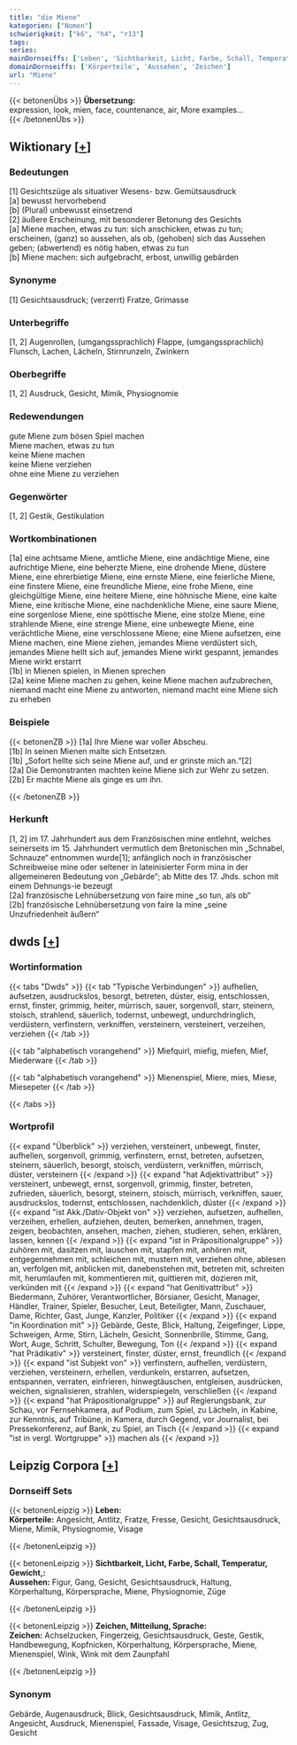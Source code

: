 ```yaml
---
title: "die Miene"
kategorien: ["Nomen"]
schwierigkeit: ["k6", "h4", "r13"]
tags:
series:
mainDornseiffs: ['Leben', 'Sichtbarkeit, Licht, Farbe, Schall, Temperatur, Gewicht,', 'Zeichen, Mitteilung, Sprache']
domainDornseiffs: ['Körperteile', 'Aussehen', 'Zeichen']
url: "Miene"
---
```


{{< betonenÜbs >}}
**Übersetzung:**  
expression, look, mien, face, countenance, air, More examples...  
{{< /betonenÜbs >}}

## Wiktionary [[+](https://de.wiktionary.org/wiki/Miene)]

### Bedeutungen
[1] Gesichtszüge als situativer Wesens- bzw. Gemütsausdruck  
[a] bewusst hervorhebend  
[b] (Plural) unbewusst einsetzend  
[2]  äußere Erscheinung, mit besonderer Betonung des Gesichts  
[a] Miene machen, etwas zu tun: sich anschicken, etwas zu tun; erscheinen, (ganz) so aussehen, als ob, (gehoben) sich das Aussehen geben; (abwertend) es nötig haben, etwas zu tun  
[b] Miene machen: sich aufgebracht, erbost, unwillig gebärden  

### Synonyme
[1] Gesichtsausdruck; (verzerrt) Fratze, Grimasse  

### Unterbegriffe
[1, 2] Augenrollen, (umgangssprachlich) Flappe, (umgangssprachlich) Flunsch, Lachen, Lächeln, Stirnrunzeln, Zwinkern  

### Oberbegriffe
[1, 2] Ausdruck, Gesicht, Mimik, Physiognomie  

### Redewendungen
gute Miene zum bösen Spiel machen  
Miene machen, etwas zu tun  
keine Miene machen  
keine Miene verziehen  
ohne eine Miene zu verziehen  

### Gegenwörter
[1, 2] Gestik, Gestikulation  

### Wortkombinationen
[1a] eine achtsame Miene, amtliche Miene, eine andächtige Miene, eine aufrichtige Miene, eine beherzte Miene, eine drohende Miene, düstere Miene, eine ehrerbietige Miene, eine ernste Miene, eine feierliche Miene, eine finstere Miene, eine freundliche Miene, eine frohe Miene, eine gleichgültige Miene, eine heitere Miene, eine höhnische Miene, eine kalte Miene, eine kritische Miene, eine nachdenkliche Miene, eine saure Miene, eine sorgenlose Miene, eine spöttische Miene, eine stolze Miene, eine strahlende Miene, eine strenge Miene, eine unbewegte Miene, eine verächtliche Miene, eine verschlossene Miene; eine Miene aufsetzen, eine Miene machen, eine Miene ziehen, jemandes Miene verdüstert sich, jemandes Miene hellt sich auf, jemandes Miene wirkt gespannt, jemandes Miene wirkt erstarrt  
[1b] in Mienen spielen, in  Mienen sprechen  
[2a] keine Miene machen zu gehen, keine Miene machen aufzubrechen, niemand macht eine Miene zu antworten, niemand macht eine Miene sich zu erheben  

### Beispiele
{{< betonenZB >}}
[1a] Ihre Miene war voller Abscheu.  
[1b] In seinen Mienen malte sich Entsetzen.  
[1b] „Sofort hellte sich seine Miene auf, und er grinste mich an.“[2]  
[2a] Die Demonstranten machten keine Miene sich zur Wehr zu setzen.  
[2b] Er machte Miene als ginge es um ihn.  

{{< /betonenZB >}}
### Herkunft
[1, 2] im 17. Jahrhundert aus dem Französischen mine entlehnt, welches seinerseits im 15. Jahrhundert vermutlich dem Bretonischen min „Schnabel, Schnauze“ entnommen wurde[1]; anfänglich noch in französischer Schreibweise mine oder seltener in lateinisierter Form mina in der allgemeineren Bedeutung von „Gebärde“; ab Mitte des 17. Jhds. schon mit einem Dehnungs-ie bezeugt  
[2a] französische Lehnübersetzung von faire mine „so tun, als ob“  
[2b] französische Lehnübersetzung von faire la mine „seine Unzufriedenheit äußern“  



## dwds [[+](https://www.dwds.de/wb/Miene)]

### Wortinformation
{{< tabs "Dwds" >}}
{{< tab "Typische Verbindungen" >}}
aufhellen, aufsetzen, ausdruckslos, besorgt, betreten, düster, eisig, entschlossen, ernst, finster, grimmig, heiter, mürrisch, sauer, sorgenvoll, starr, steinern, stoisch, strahlend, säuerlich, todernst, unbewegt, undurchdringlich, verdüstern, verfinstern, verkniffen, versteinern, versteinert, verzeihen, verziehen
{{< /tab >}}

{{< tab "alphabetisch vorangehend" >}}
Miefquirl, miefig, miefen, Mief, Miederware
{{< /tab >}}

{{< tab "alphabetisch vorangehend" >}}
Mienenspiel, Miere, mies, Miese, Miesepeter
{{< /tab >}}

{{< /tabs >}}

### Wortprofil
{{< expand "Überblick" >}} verziehen, versteinert, unbewegt, finster, aufhellen, sorgenvoll, grimmig, verfinstern, ernst, betreten, aufsetzen, steinern, säuerlich, besorgt, stoisch, verdüstern, verkniffen, mürrisch, düster, versteinern {{< /expand >}}
{{< expand "hat Adjektivattribut" >}} versteinert, unbewegt, ernst, sorgenvoll, grimmig, finster, betreten, zufrieden, säuerlich, besorgt, steinern, stoisch, mürrisch, verkniffen, sauer, ausdruckslos, todernst, entschlossen, nachdenklich, düster {{< /expand >}}
{{< expand "ist Akk./Dativ-Objekt von" >}} verziehen, aufsetzen, aufhellen, verzeihen, erhellen, aufziehen, deuten, bemerken, annehmen, tragen, zeigen, beobachten, ansehen, machen, ziehen, studieren, sehen, erklären, lassen, kennen {{< /expand >}}
{{< expand "ist in Präpositionalgruppe" >}} zuhören mit, dasitzen mit, lauschen mit, stapfen mit, anhören mit, entgegennehmen mit, schleichen mit, mustern mit, verziehen ohne, ablesen an, verfolgen mit, anblicken mit, danebenstehen mit, betreten mit, schreiten mit, herumlaufen mit, kommentieren mit, quittieren mit, dozieren mit, verkünden mit {{< /expand >}}
{{< expand "hat Genitivattribut" >}} Biedermann, Zuhörer, Verantwortlicher, Börsianer, Gesicht, Manager, Händler, Trainer, Spieler, Besucher, Leut, Beteiligter, Mann, Zuschauer, Dame, Richter, Gast, Junge, Kanzler, Politiker {{< /expand >}}
{{< expand "in Koordination mit" >}} Gebärde, Geste, Blick, Haltung, Zeigefinger, Lippe, Schweigen, Arme, Stirn, Lächeln, Gesicht, Sonnenbrille, Stimme, Gang, Wort, Auge, Schritt, Schulter, Bewegung, Ton {{< /expand >}}
{{< expand "hat Prädikativ" >}} versteinert, finster, düster, ernst, freundlich {{< /expand >}}
{{< expand "ist Subjekt von" >}} verfinstern, aufhellen, verdüstern, verziehen, versteinern, erhellen, verdunkeln, erstarren, aufsetzen, entspannen, verraten, einfrieren, hinwegtäuschen, entgleisen, ausdrücken, weichen, signalisieren, strahlen, widerspiegeln, verschließen {{< /expand >}}
{{< expand "hat Präpositionalgruppe" >}} auf Regierungsbank, zur Schau, vor Fernsehkamera, auf Podium, zum Spiel, zu Lächeln, in Kabine, zur Kenntnis, auf Tribüne, in Kamera, durch Gegend, vor Journalist, bei Pressekonferenz, auf Bank, zu Spiel, an Tisch {{< /expand >}}
{{< expand "ist in vergl. Wortgruppe" >}} machen als {{< /expand >}}

## Leipzig Corpora [[+](https://corpora.uni-leipzig.de/en/res?word=Miene&corpusId=deu_newscrawl-public_2018)]

### Dornseiff Sets
{{< betonenLeipzig >}}
**Leben:**  
**Körperteile:** Angesicht, Antlitz, Fratze, Fresse, Gesicht, Gesichtsausdruck, Miene, Mimik, Physiognomie, Visage  

{{< /betonenLeipzig >}}


{{< betonenLeipzig >}}
**Sichtbarkeit, Licht, Farbe, Schall, Temperatur, Gewicht,:**  
**Aussehen:** Figur, Gang, Gesicht, Gesichtsausdruck, Haltung, Körperhaltung, Körpersprache, Miene, Physiognomie, Züge  

{{< /betonenLeipzig >}}


{{< betonenLeipzig >}}
**Zeichen, Mitteilung, Sprache:**  
**Zeichen:** Achselzucken, Fingerzeig, Gesichtsausdruck, Geste, Gestik, Handbewegung, Kopfnicken, Körperhaltung, Körpersprache, Miene, Mienenspiel, Wink, Wink mit dem Zaunpfahl  

{{< /betonenLeipzig >}}

### Synonym
Gebärde, Augenausdruck, Blick, Gesichtsausdruck, Mimik, Antlitz, Angesicht, Ausdruck, Mienenspiel, Fassade, Visage, Gesichtszug, Zug, Gesicht

